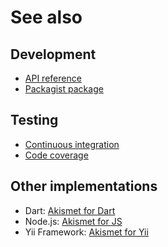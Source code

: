 # See also

## Development
- [API reference](https://cedx.github.io/akismet.php/api)
- [Packagist package](https://packagist.org/packages/cedx/akismet)

## Testing
- [Continuous integration](https://travis-ci.org/cedx/akismet.php)
- [Code coverage](https://coveralls.io/github/cedx/akismet.php)

## Other implementations
- Dart: [Akismet for Dart](https://cedx.github.io/akismet.dart)
- Node.js: [Akismet for JS](https://cedx.github.io/akismet.js)
- Yii Framework: [Akismet for Yii](https://cedx.github.io/yii2-akismet)
